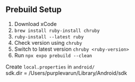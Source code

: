 ## Prebuild Setup

1. Download xCode
2. `brew install ruby-install chruby`
3. `ruby-install --latest ruby`
4. Check version using `chruby`
5. Switch to latest version `chruby <ruby-version>`
6. Run `npx expo prebuild --clean`

Create `local.properties` in `android/`  
sdk.dir = /Users/purplevarun/Library/Android/sdk
